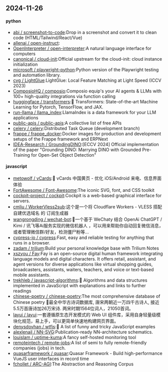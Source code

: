 ## 2024-11-26

#### python
* [abi / screenshot-to-code](https://github.com/abi/screenshot-to-code):Drop in a screenshot and convert it to clean code (HTML/Tailwind/React/Vue)
* [allenai / open-instruct](https://github.com/allenai/open-instruct):
* [OpenInterpreter / open-interpreter](https://github.com/OpenInterpreter/open-interpreter):A natural language interface for computers
* [canonical / cloud-init](https://github.com/canonical/cloud-init):Official upstream for the cloud-init: cloud instance initialization
* [microsoft / playwright-python](https://github.com/microsoft/playwright-python):Python version of the Playwright testing and automation library.
* [cvg / LightGlue](https://github.com/cvg/LightGlue):LightGlue: Local Feature Matching at Light Speed (ICCV 2023)
* [ComposioHQ / composio](https://github.com/ComposioHQ/composio):Composio equip's your AI agents & LLMs with 100+ high-quality integrations via function calling
* [huggingface / transformers](https://github.com/huggingface/transformers):🤗 Transformers: State-of-the-art Machine Learning for Pytorch, TensorFlow, and JAX.
* [run-llama / llama_index](https://github.com/run-llama/llama_index):LlamaIndex is a data framework for your LLM applications
* [public-apis / public-apis](https://github.com/public-apis/public-apis):A collective list of free APIs
* [celery / celery](https://github.com/celery/celery):Distributed Task Queue (development branch)
* [frappe / frappe_docker](https://github.com/frappe/frappe_docker):Docker images for production and development setups of the Frappe framework and ERPNext
* [IDEA-Research / GroundingDINO](https://github.com/IDEA-Research/GroundingDINO):[ECCV 2024] Official implementation of the paper "Grounding DINO: Marrying DINO with Grounded Pre-Training for Open-Set Object Detection"

#### javascript
* [metowolf / vCards](https://github.com/metowolf/vCards):📡️ vCards 中国黄页 - 优化 iOS/Android 来电、信息界面体验
* [FortAwesome / Font-Awesome](https://github.com/FortAwesome/Font-Awesome):The iconic SVG, font, and CSS toolkit
* [cockpit-project / cockpit](https://github.com/cockpit-project/cockpit):Cockpit is a web-based graphical interface for servers.
* [cmliu / WorkerVless2sub](https://github.com/cmliu/WorkerVless2sub):这个是一个将 Cloudflare Workers - VLESS 搭配 自建优选域名 的 订阅生成器
* [wangrongding / wechat-bot](https://github.com/wangrongding/wechat-bot):🤖一个基于 WeChaty 结合 OpenAi ChatGPT / Kimi / 讯飞等Ai服务实现的微信机器人 ，可以用来帮助你自动回复微信消息，或者管理微信群/好友，检测僵尸粉等...
* [cypress-io / cypress](https://github.com/cypress-io/cypress):Fast, easy and reliable testing for anything that runs in a browser.
* [zadam / trilium](https://github.com/zadam/trilium):Build your personal knowledge base with Trilium Notes
* [xszyou / Fay](https://github.com/xszyou/Fay):Fay is an open-source digital human framework integrating language models and digital characters. It offers retail, assistant, and agent versions for diverse applications like virtual shopping guides, broadcasters, assistants, waiters, teachers, and voice or text-based mobile assistants.
* [trekhleb / javascript-algorithms](https://github.com/trekhleb/javascript-algorithms):📝 Algorithms and data structures implemented in JavaScript with explanations and links to further readings
* [chinese-poetry / chinese-poetry](https://github.com/chinese-poetry/chinese-poetry):The most comprehensive database of Chinese poetry 🧶最全中华古诗词数据库, 唐宋两朝近一万四千古诗人, 接近5.5万首唐诗加26万宋诗. 两宋时期1564位词人，21050首词。
* [layui / layui](https://github.com/layui/layui):一套遵循原生态开发模式的 Web UI 组件库，采用自身轻量级模块化规范，易上手，可以更简单快速地构建网页界面。
* [denysdovhan / wtfjs](https://github.com/denysdovhan/wtfjs):🤪 A list of funny and tricky JavaScript examples
* [alexlenail / NN-SVG](https://github.com/alexlenail/NN-SVG):Publication-ready NN-architecture schematics.
* [louislam / uptime-kuma](https://github.com/louislam/uptime-kuma):A fancy self-hosted monitoring tool
* [remoteintech / remote-jobs](https://github.com/remoteintech/remote-jobs):A list of semi to fully remote-friendly companies (jobs) in tech.
* [quasarframework / quasar](https://github.com/quasarframework/quasar):Quasar Framework - Build high-performance VueJS user interfaces in record time
* [fchollet / ARC-AGI](https://github.com/fchollet/ARC-AGI):The Abstraction and Reasoning Corpus
